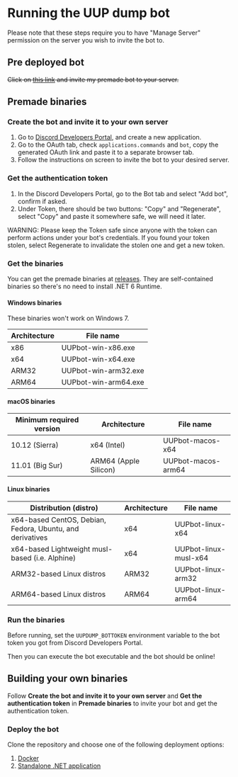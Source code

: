 # Running the UUP dump bot

Please note that these steps require you to have "Manage Server" permission on the server you wish to invite the bot to.

## Pre deployed bot
~~Click on [this link](https://discord.com/api/oauth2/authorize?client_id=872508836194447370&permissions=0&scope=bot%20applications.commands) and invite my premade bot to your server.~~

## Premade binaries

### Create the bot and invite it to your own server
  1. Go to [Discord Developers Portal](https://discord.com/developers), and create a new application.
  2. Go to the OAuth tab, check `applications.commands` and `bot`, copy the generated OAuth link and paste it to a separate browser tab.
  3. Follow the instructions on screen to invite the bot to your desired server.

### Get the authentication token
  1. In the Discord Developers Portal, go to the Bot tab and select "Add bot", confirm if asked.
  2. Under Token, there should be two buttons: "Copy" and "Regenerate", select "Copy" and paste it somewhere safe, we will need it later.

WARNING: Please keep the Token safe since anyone with the token can perform actions under your bot's credentials. If you found your token stolen, select Regenerate to invalidate the stolen one and get a new token.

### Get the binaries

You can get the premade binaries at [releases](https://github.com/superkid200/UUPdumpbot/releases/latest). They are self-contained binaries so there's no need to install .NET 6 Runtime.

#### Windows binaries

These binaries won't work on Windows 7.

Architecture | File name
-------------|---------------------------------------
x86          | UUPbot-win-x86.exe
x64          | UUPbot-win-x64.exe
ARM32        | UUPbot-win-arm32.exe
ARM64        | UUPbot-win-arm64.exe

#### macOS binaries

Minimum required version | Architecture          | File name
-------------------------|-----------------------|----------------------
10.12 (Sierra)           | x64 (Intel)           | UUPbot-macos-x64
11.01 (Big Sur)          | ARM64 (Apple Silicon) | UUPbot-macos-arm64

#### Linux binaries

Distribution (distro)                                     | Architecture | File name
----------------------------------------------------------|--------------|-------------------
x64-based CentOS, Debian, Fedora, Ubuntu, and derivatives | x64          | UUPbot-linux-x64
x64-based Lightweight musl-based (i.e. Alphine)           | x64          | UUPbot-linux-musl-x64
ARM32-based Linux distros                                 | ARM32        | UUPbot-linux-arm32
ARM64-based Linux distros                                 | ARM64        | UUPbot-linux-arm64

### Run the binaries

Before running, set the `UUPDUMP_BOTTOKEN` environment variable to the bot token you got from Discord Developers Portal.

Then you can execute the bot executable and the bot should be online!

## Building your own binaries

Follow **Create the bot and invite it to your own server** and **Get the authentication token** in **Premade binaries** to invite your bot and get the authentication token.

### Deploy the bot
Clone the repository and choose one of the following deployment options:
  1. [Docker](/docs/running/docker.md)
  2. [Standalone .NET application](/docs/running/standalone.md)
